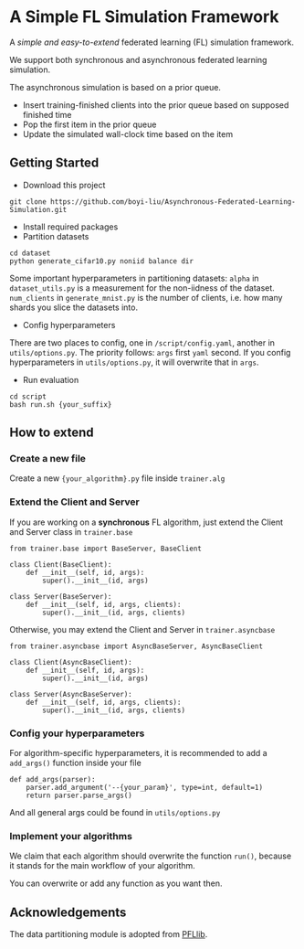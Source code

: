 # A Simple FL Simulation Framework

A *simple and easy-to-extend* 
federated learning (FL) simulation framework.

We support both synchronous and asynchronous federated learning simulation.

The asynchronous simulation is based on a prior queue.
+ Insert training-finished clients into the prior queue based on supposed finished time
+ Pop the first item in the prior queue
+ Update the simulated wall-clock time based on the item



## Getting Started

+ Download this project 
```
git clone https://github.com/boyi-liu/Asynchronous-Federated-Learning-Simulation.git
```
+ Install required packages
+ Partition datasets
```
cd dataset
python generate_cifar10.py noniid balance dir
```
Some important hyperparameters in partitioning datasets:
`alpha` in `dataset_utils.py` is a measurement for the non-iidness of the dataset.
 `num_clients` in `generate_mnist.py` is the number of clients, i.e. how many shards you slice the datasets into.
+ Config hyperparameters

There are two places to config, one in `/script/config.yaml`, another in `utils/options.py`.
The priority follows: `args` first `yaml` second.
If you config hyperparameters in `utils/options.py`, it will overwrite that in `args`.

+ Run evaluation
```
cd script
bash run.sh {your_suffix}
```

## How to extend
### Create a new file
Create a new `{your_algorithm}.py` file inside `trainer.alg`
### Extend the Client and Server
If you are working on a **synchronous** FL algorithm, just extend the Client and Server class in `trainer.base`
```
from trainer.base import BaseServer, BaseClient

class Client(BaseClient):
    def __init__(self, id, args):
        super().__init__(id, args)

class Server(BaseServer):
    def __init__(self, id, args, clients):
        super().__init__(id, args, clients)
```
Otherwise, you may extend the Client and Server in `trainer.asyncbase`
```
from trainer.asyncbase import AsyncBaseServer, AsyncBaseClient

class Client(AsyncBaseClient):
    def __init__(self, id, args):
        super().__init__(id, args)

class Server(AsyncBaseServer):
    def __init__(self, id, args, clients):
        super().__init__(id, args, clients)
```

### Config your hyperparameters
For algorithm-specific hyperparameters, 
it is recommended to add a `add_args()` function inside your file
```
def add_args(parser):
    parser.add_argument('--{your_param}', type=int, default=1)
    return parser.parse_args()
```

And all general args could be found in `utils/options.py`

### Implement your algorithms
We claim that each algorithm should overwrite the function `run()`,
because it stands for the main workflow of your algorithm.

You can overwrite or add any function as you want then.

## Acknowledgements
The data partitioning module is adopted from [PFLlib](https://github.com/TsingZ0/PFLlib).

